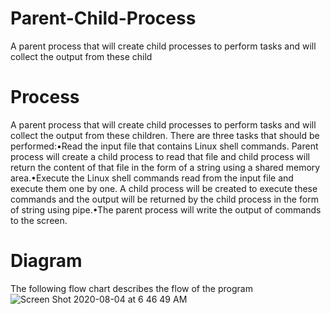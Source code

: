 # Parent-Child-Process
 A parent process that will create child processes to perform tasks and will collect the output from these child

# Process
A parent process that will create child processes to perform tasks and will collect the output from these children. There are three tasks that should be performed:•Read the input file that contains Linux shell commands. Parent process will create a child process to read that file and child process will return the content of that file in the form of a string using a shared memory area.•Execute the Linux shell commands read from the input file and execute them one by one. A child process will be created to execute these commands and the output will be returned by the child process in the form of string using pipe.•The parent process will write the output of commands to the screen.


# Diagram
The following flow chart describes the flow of the program
![Screen Shot 2020-08-04 at 6 46 49 AM](https://user-images.githubusercontent.com/68686454/89285448-603a0700-d61e-11ea-9fb8-9b6d8209a632.png)
